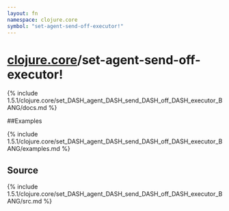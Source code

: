 ```yaml
---
layout: fn
namespace: clojure.core
symbol: "set-agent-send-off-executor!"
---
```


# [clojure.core](../)/set-agent-send-off-executor!

{% include 1.5.1/clojure.core/set_DASH_agent_DASH_send_DASH_off_DASH_executor_BANG/docs.md %}

##Examples

{% include 1.5.1/clojure.core/set_DASH_agent_DASH_send_DASH_off_DASH_executor_BANG/examples.md %}
## Source
{% include 1.5.1/clojure.core/set_DASH_agent_DASH_send_DASH_off_DASH_executor_BANG/src.md %}

